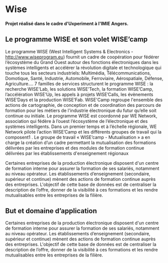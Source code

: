 # Wise

#### Projet réalisé dans le cadre d'Uxperiment à l'IMIE Angers.

## Le programme WISE et son volet WISE’camp
Le programme WISE (West Intelligent Systems & Electronics - http://www.wiseprogram.eu)
fournit un cadre de coopération pour fédérer l’écosystème du Grand Ouest autour des
fonctions électroniques dans les systèmes intelligents et accélérer la révolution digitale et
technologique qui touche tous les secteurs industriels: Multimédia, Télécommunications,
Domotique, Santé, Industrie, Automobile, Ferroviaire, Aérospatiale, Défense, Agriculture....
7 familles de services structurent le programme WISE : la recherche WISE’Lab, les solutions
WISE’Tech, la formation WISE’Camp, l’accélération WISE’Up, les appels à projets WISE’Calls,
les évènements WISE’Days et la production WISE’Fab.
WISE'Camp regroupe l'ensemble des actions de cartographie, de conception et de coordination
des parcours de formation pour les métiers de l'industrie électronique du futur qu’elle soit
continue ou initiale.
Le programme WISE est coordonné par WE Network, association qui fédère à l’ouest
l’écosystème de l’électronique et des systèmes intelligents. Dans un premier temps et à
l’échelle régionale, WE Network pilote l’action WISE’Camp et les différents groupes de travail
qui la composent1
.
Le groupe de travail « WISE’camp - Mutualisation » a en charge la création d’un cadre
permettant la mutualisation des formations délivrées par les entreprises et des modules de
formation continue délivrées par les établissements d'enseignement régionaux

Certaines entreprises de la production électronique disposent d'un centre de formation interne
pour assurer la formation de ses salariés, notamment au niveau opérateur. Les établissements
d’enseignement (secondaire, supérieur et continue) mènent des actions de formation continue
auprès des entreprises.
L'objectif de cette base de données est de centraliser la description de l’offre, donner de la
visibilité à ces formations et les rendre mutualisables entre les entreprises de la filière.

## But et domaine d’application
Certaines entreprises de la production électronique disposent d'un centre de formation interne
pour assurer la formation de ses salariés, notamment au niveau opérateur. Les établissements
d’enseignement (secondaire, supérieur et continue) mènent des actions de formation continue
auprès des entreprises.
L'objectif de cette base de données est de centraliser la description de l’offre, donner de la
visibilité à ces formations et les rendre mutualisables entre les entreprises de la filière. 
